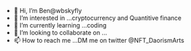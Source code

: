 - 👋 Hi, I’m Ben@wbskyfly
- 👀 I’m interested in ...cryptocurrency and Quantitive finance
- 🌱 I’m currently learning ...coding
- 💞️ I’m looking to collaborate on ...
- 📫 How to reach me ...DM me on twitter @NFT_DaorismArts

<!---
wbskyfly/wbskyfly is a ✨ special ✨ repository because its `README.md` (this file) appears on your GitHub profile.
You can click the Preview link to take a look at your changes.
--->
